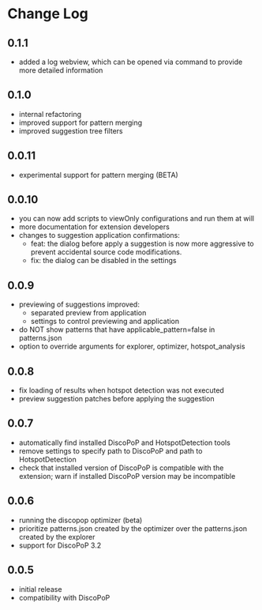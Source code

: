 # Change Log

## 0.1.1

-   added a log webview, which can be opened via command to provide more detailed information

## 0.1.0

-   internal refactoring
-   improved support for pattern merging
-   improved suggestion tree filters

## 0.0.11

-   experimental support for pattern merging (BETA)

## 0.0.10

-   you can now add scripts to viewOnly configurations and run them at will
-   more documentation for extension developers
-   changes to suggestion application confirmations:
    -   feat: the dialog before apply a suggestion is now more aggressive to prevent accidental source code modifications.
    -   fix: the dialog can be disabled in the settings

## 0.0.9

-   previewing of suggestions improved:
    -   separated preview from application
    -   settings to control previewing and application
-   do NOT show patterns that have applicable_pattern=false in patterns.json
-   option to override arguments for explorer, optimizer, hotspot_analysis

## 0.0.8

-   fix loading of results when hotspot detection was not executed
-   preview suggestion patches before applying the suggestion

## 0.0.7

-   automatically find installed DiscoPoP and HotspotDetection tools
-   remove settings to specify path to DiscoPoP and path to HotspotDetection
-   check that installed version of DiscoPoP is compatible with the extension; warn if installed DiscoPoP version may be incompatible

## 0.0.6

-   running the discopop optimizer (beta)
-   prioritize patterns.json created by the optimizer over the patterns.json created by the explorer
-   support for DiscoPoP 3.2

## 0.0.5

-   initial release
-   compatibility with DiscoPoP
